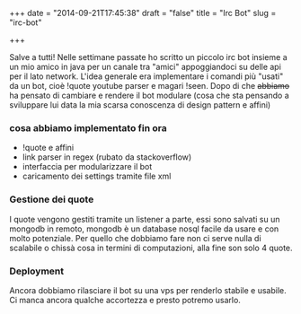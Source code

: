 +++
date = "2014-09-21T17:45:38"
draft = "false"
title = "Irc Bot"
slug = "irc-bot"

+++

Salve a tutti! Nelle settimane passate ho scritto un piccolo irc bot insieme a un mio amico in java per un canale tra "amici" appoggiandoci su delle api per il lato network. L'idea generale era implementare i comandi più "usati" da un bot, cioè !quote youtube parser e magari !seen. Dopo di che ~~abbiamo~~ ha pensato di cambiare e rendere il bot modulare (cosa che sta pensando a sviluppare lui data la mia scarsa conoscenza di design pattern e affini) 


### cosa abbiamo implementato fin ora

* !quote e affini
* link parser in regex (rubato da stackoverflow) 
* interfaccia per modularizzare il bot
* caricamento dei settings tramite file xml


### Gestione dei quote

I quote vengono gestiti tramite un listener a parte, essi sono salvati su un mongodb in remoto, mongodb è un database nosql facile da usare e con molto potenziale. Per quello che dobbiamo fare non ci serve nulla di scalabile o chissà cosa in termini di computazioni, alla fine son solo 4 quote. 

### Deployment 

Ancora dobbiamo rilasciare il bot su una vps per renderlo stabile e usabile. Ci manca ancora qualche accortezza e presto potremo usarlo.

